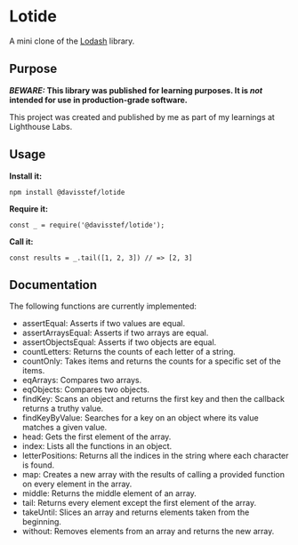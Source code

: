 # Lotide

A mini clone of the [Lodash](https://lodash.com) library.

## Purpose

**_BEWARE:_ This library was published for learning purposes. It is _not_ intended for use in production-grade software.**

This project was created and published by me as part of my learnings at Lighthouse Labs. 

## Usage

**Install it:**

`npm install @davisstef/lotide`

**Require it:**

`const _ = require('@davisstef/lotide');`

**Call it:**

`const results = _.tail([1, 2, 3]) // => [2, 3]`

## Documentation

The following functions are currently implemented:

* assertEqual: Asserts if two values are equal.
* assertArraysEqual: Asserts if two arrays are equal.
* assertObjectsEqual: Asserts if two objects are equal.
* countLetters: Returns the counts of each letter of a string.
* countOnly: Takes items and returns the counts for a specific set of the items.
* eqArrays: Compares two arrays.
* eqObjects: Compares two objects.
* findKey: Scans an object and returns the first key and then the callback returns a truthy value.
* findKeyByValue: Searches for a key on an object where its value matches a given value.
* head: Gets the first element of the array.
* index: Lists all the functions in an object.
* letterPositions: Returns all the indices in the string where each character is found.
* map: Creates a new array with the results of calling a provided function on every element in the array.
* middle: Returns the middle element of an array.
* tail: Returns every element except the first element of the array.
* takeUntil: Slices an array and returns elements taken from the beginning.
* without: Removes elements from an array and returns the new array.